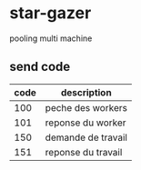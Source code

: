 # star-gazer
pooling multi machine


## send code

| code | description        |
| ---- | ------------------ |
| 100  | peche des workers  |
| 101  | reponse du worker  |
| 150  | demande de travail |
| 151  | reponse du travail |